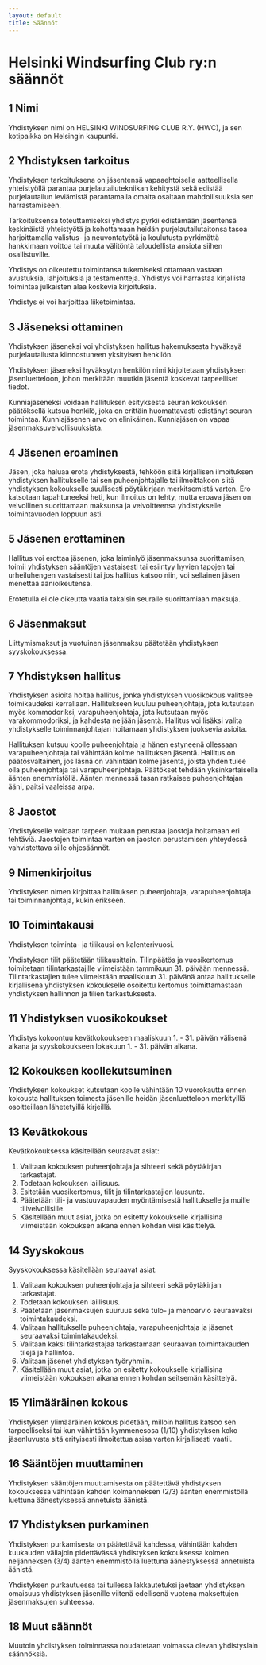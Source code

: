 ```yaml
---
layout: default
title: Säännöt
---
```

Helsinki Windsurfing Club ry:n säännöt
======================================

1 Nimi
------

Yhdistyksen nimi on HELSINKI WINDSURFING CLUB R.Y. (HWC), ja sen kotipaikka on Helsingin kaupunki.

2 Yhdistyksen tarkoitus
-----------------------

Yhdistyksen tarkoituksena on jäsentensä vapaaehtoisella aatteellisella yhteistyöllä parantaa purjelautailutekniikan kehitystä sekä edistää purjelautailun leviämistä parantamalla omalta osaltaan mahdollisuuksia sen harrastamiseen.

Tarkoituksensa toteuttamiseksi yhdistys pyrkii edistämään jäsentensä keskinäistä yhteistyötä ja kohottamaan heidän purjelautailutaitonsa tasoa harjoittamalla valistus- ja neuvontatyötä ja koulutusta pyrkimättä hankkimaan voittoa tai muuta välitöntä taloudellista ansiota siihen osallistuville.

Yhdistys on oikeutettu toimintansa tukemiseksi ottamaan vastaan avustuksia, lahjoituksia ja testamentteja. Yhdistys voi harrastaa kirjallista toimintaa julkaisten alaa koskevia kirjoituksia.

Yhdistys ei voi harjoittaa liiketoimintaa.

3 Jäseneksi ottaminen
---------------------

Yhdistyksen jäseneksi voi yhdistyksen hallitus hakemuksesta hyväksyä purjelautailusta kiinnostuneen yksityisen henkilön.

Yhdistyksen jäseneksi hyväksytyn henkilön nimi kirjoitetaan yhdistyksen jäsenluetteloon, johon merkitään muutkin jäsentä koskevat tarpeelliset tiedot.

Kunniajäseneksi voidaan hallituksen esityksestä seuran kokouksen päätöksellä kutsua henkilö, joka on erittäin huomattavasti edistänyt seuran toimintaa. Kunniajäsenen arvo on elinikäinen. Kunniajäsen on vapaa jäsenmaksuvelvollisuuksista.

4 Jäsenen eroaminen
-------------------

Jäsen, joka haluaa erota yhdistyksestä, tehköön siitä kirjallisen ilmoituksen yhdistyksen hallitukselle tai sen puheenjohtajalle tai ilmoittakoon siitä yhdistyksen kokoukselle suullisesti pöytäkirjaan merkitsemistä varten. Ero katsotaan tapahtuneeksi heti, kun ilmoitus on tehty, mutta eroava jäsen on velvollinen suorittamaan maksunsa ja velvoitteensa yhdistykselle toimintavuoden loppuun asti.

5 Jäsenen erottaminen
---------------------

Hallitus voi erottaa jäsenen, joka laiminlyö jäsenmaksunsa suorittamisen, toimii yhdistyksen sääntöjen vastaisesti tai esiintyy hyvien tapojen tai urheiluhengen vastaisesti tai jos hallitus katsoo niin, voi sellainen jäsen menettää äänioikeutensa.

Erotetulla ei ole oikeutta vaatia takaisin seuralle suorittamiaan maksuja.

6 Jäsenmaksut
-------------

Liittymismaksut ja vuotuinen jäsenmaksu päätetään yhdistyksen syyskokouksessa.

7 Yhdistyksen hallitus
----------------------

Yhdistyksen asioita hoitaa hallitus, jonka yhdistyksen vuosikokous valitsee toimikaudeksi kerrallaan. Hallitukseen kuuluu puheenjohtaja, jota kutsutaan myös kommodoriksi, varapuheenjohtaja, jota kutsutaan myös varakommodoriksi, ja kahdesta neljään jäsentä. Hallitus voi lisäksi valita yhdistykselle toiminnanjohtajan hoitamaan yhdistyksen juoksevia asioita.

Hallituksen kutsuu koolle puheenjohtaja ja hänen estyneenä ollessaan varapuheenjohtaja tai vähintään kolme hallituksen jäsentä. Hallitus on päätösvaltainen, jos läsnä on vähintään kolme jäsentä, joista yhden tulee olla puheenjohtaja tai varapuheenjohtaja. Päätökset tehdään yksinkertaisella äänten enemmistöllä. Äänten mennessä tasan ratkaisee puheenjohtajan ääni, paitsi vaaleissa arpa.

8 Jaostot
---------

Yhdistykselle voidaan tarpeen mukaan perustaa jaostoja hoitamaan eri tehtäviä. Jaostojen toimintaa varten on jaoston perustamisen yhteydessä vahvistettava sille ohjesäännöt.

9 Nimenkirjoitus
----------------

Yhdistyksen nimen kirjoittaa hallituksen puheenjohtaja, varapuheenjohtaja tai toiminnanjohtaja, kukin erikseen.

10 Toimintakausi
----------------

Yhdistyksen toiminta- ja tilikausi on kalenterivuosi.

Yhdistyksen tilit päätetään tilikausittain. Tilinpäätös ja vuosikertomus toimitetaan tilintarkastajille viimeistään tammikuun 31. päivään mennessä. Tilintarkastajien tulee viimeistään maaliskuun 31. päivänä antaa hallitukselle kirjallisena yhdistyksen kokoukselle osoitettu kertomus toimittamastaan yhdistyksen hallinnon ja tilien tarkastuksesta.

11 Yhdistyksen vuosikokoukset
-----------------------------

Yhdistys kokoontuu kevätkokoukseen maaliskuun 1. - 31. päivän välisenä aikana ja syyskokoukseen lokakuun 1. - 31. päivän aikana.

12 Kokouksen koollekutsuminen
-----------------------------

Yhdistyksen kokoukset kutsutaan koolle vähintään 10 vuorokautta ennen kokousta hallituksen toimesta jäsenille heidän jäsenluetteloon merkityillä osoitteillaan lähetetyillä kirjeillä.

13 Kevätkokous
--------------

Kevätkokouksessa käsitellään seuraavat asiat:

1. Valitaan kokouksen puheenjohtaja ja sihteeri sekä pöytäkirjan tarkastajat.
2. Todetaan kokouksen laillisuus.
3. Esitetään vuosikertomus, tilit ja tilintarkastajien lausunto.
4. Päätetään tili- ja vastuuvapauden myöntämisestä hallitukselle ja muille tilivelvollisille.
5. Käsitellään muut asiat, jotka on esitetty kokoukselle kirjallisina viimeistään kokouksen aikana ennen kohdan viisi käsittelyä.

14 Syyskokous
-------------

Syyskokouksessa käsitellään seuraavat asiat:

1. Valitaan kokouksen puheenjohtaja ja sihteeri sekä pöytäkirjan tarkastajat.
2. Todetaan kokouksen laillisuus.
3. Päätetään jäsenmaksujen suuruus sekä tulo- ja menoarvio seuraavaksi toimintakaudeksi.
4. Valitaan hallitukselle puheenjohtaja, varapuheenjohtaja ja jäsenet seuraavaksi toimintakaudeksi.
5. Valitaan kaksi tilintarkastajaa tarkastamaan seuraavan toimintakauden tilejä ja hallintoa.
6. Valitaan jäsenet yhdistyksen työryhmiin.
7. Käsitellään muut asiat, jotka on esitetty kokoukselle kirjallisina viimeistään kokouksen aikana ennen kohdan seitsemän käsittelyä.

15 Ylimääräinen kokous
----------------------

Yhdistyksen ylimääräinen kokous pidetään, milloin hallitus katsoo sen tarpeelliseksi tai kun vähintään kymmenesosa (1/10) yhdistyksen koko jäsenluvusta sitä erityisesti ilmoitettua asiaa varten kirjallisesti vaatii.

16 Sääntöjen muuttaminen
------------------------

Yhdistyksen sääntöjen muuttamisesta on päätettävä yhdistyksen kokouksessa vähintään kahden kolmanneksen (2/3) äänten enemmistöllä luettuna äänestyksessä annetuista äänistä.

17 Yhdistyksen purkaminen
-------------------------

Yhdistyksen purkamisesta on päätettävä kahdessa, vähintään kahden kuukauden väliajoin pidettävässä yhdistyksen kokouksessa kolmen neljänneksen (3/4) äänten enemmistöllä luettuna äänestyksessä annetuista äänistä.

Yhdistyksen purkautuessa tai tullessa lakkautetuksi jaetaan yhdistyksen omaisuus yhdistyksen jäsenille viitenä edellisenä vuotena maksettujen jäsenmaksujen suhteessa.

18 Muut säännöt
---------------

Muutoin yhdistyksen toiminnassa noudatetaan voimassa olevan yhdistyslain säännöksiä.
